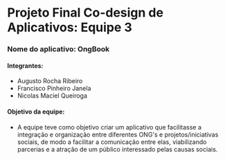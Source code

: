 # Projeto Final Co-design de Aplicativos: Equipe 3

### Nome do aplicativo: OngBook
#### Integrantes:
- Augusto Rocha Ribeiro
- Francisco Pinheiro Janela
- Nicolas Maciel Queiroga

#### Objetivo da equipe:
- A equipe teve como objetivo criar um aplicativo que facilitasse a integração e organização entre diferentes ONG's e projetos/iniciativas sociais, de modo a facilitar a comunicação entre elas, viabilizando parcerias e a atração de um público interessado pelas causas sociais.
